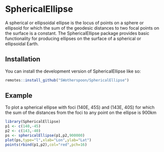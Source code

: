 # SphericalEllipse

<!-- badges: start -->
<!-- badges: end -->


A spherical or ellipsoidal ellipse is the locus of points on a sphere or ellipsoid for which the sum
of the geodesic distances to two focal points on the surface is a constant.  The SphericalEllipse
package provides basic functionality for producing ellipses on the surface of a spherical or
ellipsoidal Earth.

## Installation

You can install the development version of SphericalEllipse like so:

``` r
remotes::install_github("SWotherspoon/SphericalEllipse")
```

## Example

To plot a spherical ellipse with foci (140E, 45S) and (143E, 40S) for which the
sum of the distances from the foci to any point on the ellipse is 900km
``` r
library(SphericalEllipse)
p1 <- c(140,-45)
p2 <- c(143,-40)
ps <- sphericalEllipse(p1,p2,900000)
plot(ps,type="l",xlab="Lon",ylab="Lat")
points(rbind(p1,p2),col="red",pch=16)
```

